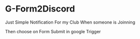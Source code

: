 # G-Form2Discord
Just Simple Notification For my Club When someone is Joinning

Then choose on Form Submit in google Trigger

